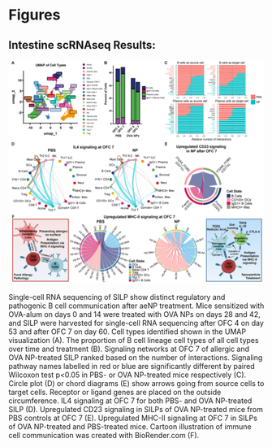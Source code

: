 # Figures
## Intestine scRNAseq Results:

<img src ="https://github.com/lailamrad/OVA-Allergy-Intestine-scRNAseq/blob/main/Results/FIG%205_Bcells_scRNAseq3-01.png" width = "1000" />

Single-cell RNA sequencing of SILP show distinct regulatory and pathogenic B cell communication after aeNP treatment. Mice sensitized with OVA-alum on days 0 and 14 were treated with OVA NPs on days 28 and 42, and SILP were harvested for single-cell RNA sequencing after OFC 4 on day 53 and after OFC 7 on day 60. Cell types identified shown in the UMAP visualization (A). The proportion of B cell lineage cell types of all cell types over time and treatment (B). Signaling networks at OFC 7 of allergic and OVA NP-treated SILP ranked based on the number of interactions. Signaling pathway names labelled in red or blue are significantly different by paired Wilcoxon test p<0.05 in PBS- or OVA NP-treated mice respectively (C). Circle plot (D) or chord diagrams (E) show arrows going from source cells to target cells. Receptor or ligand genes are placed on the outside circumference. IL4 signaling at OFC 7 for both PBS- and OVA NP-treated SILP (D). Upregulated CD23 signaling in SILPs of OVA NP-treated mice from PBS controls at OFC 7 (E). Upregulated MHC-II signaling at OFC 7 in SILPs of OVA NP-treated and PBS-treated mice. Cartoon illustration of immune cell communication was created with BioRender.com (F).
